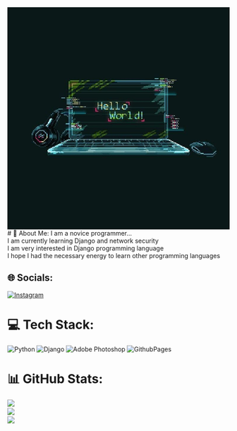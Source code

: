<img align='center' src='./image.png' alt='image' with='250px' />
# 💫 About Me:
I am a novice programmer...<br>I am currently learning Django and network security<br>I am very interested in Django programming language<br>I hope I had the necessary energy to learn other programming languages


## 🌐 Socials:
[![Instagram](https://img.shields.io/badge/Instagram-%23E4405F.svg?logo=Instagram&logoColor=white)](https://instagram.com/am_moradi8) 

# 💻 Tech Stack:
![Python](https://img.shields.io/badge/python-3670A0?style=for-the-badge&logo=python&logoColor=ffdd54) ![Django](https://img.shields.io/badge/django-%23092E20.svg?style=for-the-badge&logo=django&logoColor=white) ![Adobe Photoshop](https://img.shields.io/badge/adobe%20photoshop-%2331A8FF.svg?style=for-the-badge&logo=adobe%20photoshop&logoColor=white) ![GithubPages](https://img.shields.io/badge/github%20pages-121013?style=for-the-badge&logo=github&logoColor=white)
# 📊 GitHub Stats:
![](https://github-readme-stats.vercel.app/api?username=Amirmoradi8&theme=transparent&hide_border=false&include_all_commits=true&count_private=false)<br/>
![](https://github-readme-streak-stats.herokuapp.com/?user=Amirmoradi8&theme=transparent&hide_border=false)<br/>
![](https://github-readme-stats.vercel.app/api/top-langs/?username=Amirmoradi8&theme=transparent&hide_border=false&include_all_commits=true&count_private=false&layout=compact)

<!-- Proudly created with GPRM ( https://gprm.itsvg.in ) -->
